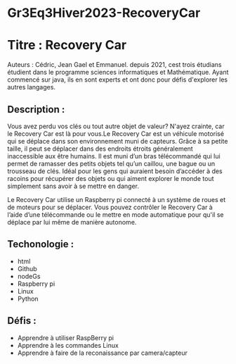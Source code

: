 # Gr3Eq3Hiver2023-RecoveryCar

# Titre : Recovery Car
Auteurs : Cédric, Jean Gael et Emmanuel.
depuis 2021, cest trois étudians étudient dans le programme sciences informatiques et Mathématique. Ayant commencé sur java, ils en sont experts et ont donc pour défis
d'explorer les autres langages.

## Description : 
Vous avez perdu vos clés ou tout autre objet de valeur? N'ayez crainte, car le  Recovery Car est là pour vous.Le Recovery Car est un véhicule motorisé qui se déplace dans son environnement muni de capteurs. Grâce à sa petite taille, il peut se déplacer dans des endroits étroits généralement inaccessible aux être humains. Il est muni d’un bras télécommandé qui lui permet de ramasser des petits objets tel qu’un caillou, une bague ou un trousseau de clés. Idéal pour les gens qui auraient besoin d’accéder à des racoins pour récupérer des objets ou qui aiment explorer le monde tout simplement sans avoir à se mettre en danger. 

Le Recovery Car utilise un Raspberry pi connecté à un système de roues et de moteurs pour se déplacer. Vous pouvez contrôler le Recovery Car à l’aide d’une télécommande ou le mettre en mode automatique pour qu'il se déplace par lui même de manière autonome. 

## Techonologie : 
- html
- Github
- nodeGs
- Raspberry pi
- Linux
- Python
## Défis :
- Apprendre à utiliser RaspBerry pi
- Apprendre à les commandes Linux
- Apprendre à faire de la reconaissance par camera/capteur

